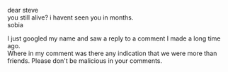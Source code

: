 dear steve  
you still alive? i havent seen you in months.  
sobia

I just googled my name and saw a reply to a comment I made a long time ago.  
Where in my comment was there any indication that we were more than friends. Please don't be malicious in your comments.

